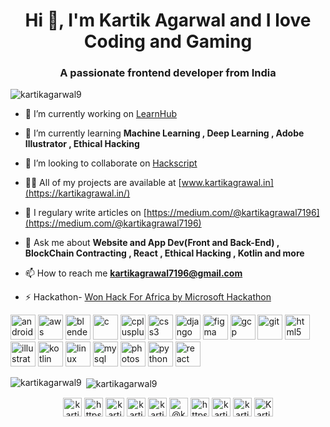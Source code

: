 <h1 align="center">Hi 👋, I'm Kartik Agarwal and I love Coding and Gaming</h1>
<h3 align="center">A passionate frontend developer from India</h3>

<p align="left"> <img src="https://komarev.com/ghpvc/?username=kartikagarwal9" alt="kartikagarwal9" /> </p>

- 🔭 I’m currently working on [LearnHub](http://mylearnhub.online)

- 🌱 I’m currently learning **Machine Learning , Deep Learning , Adobe Illustrator , Ethical Hacking**

- 👯 I’m looking to collaborate on [Hackscript](http://hackscript.tech)

- 👨‍💻 All of my projects are available at [www.kartikagrawal.in](https://kartikagrawal.in/)

- 📝 I regulary write articles on [https://medium.com/@kartikagrawal7196](https://medium.com/@kartikagrawal7196)

- 💬 Ask me about **Website and App Dev(Front and Back-End) , BlockChain Contracting , React , Ethical Hacking , Kotlin and more**

- 📫 How to reach me **kartikagrawal7196@gmail.com**

- ⚡ Hackathon- [Won Hack For Africa by Microsoft Hackathon](https://devpost.com/software/locust-build)

<p align="left"><img src="https://devicons.github.io/devicon/devicon.git/icons/android/android-original-wordmark.svg" alt="android" width="40" height="40"/> <img src="https://devicons.github.io/devicon/devicon.git/icons/amazonwebservices/amazonwebservices-original-wordmark.svg" alt="aws" width="40" height="40"/> <img src="https://download.blender.org/branding/community/blender_community_badge_white.svg" alt="blender" width="40" height="40"/> <img src="https://devicons.github.io/devicon/devicon.git/icons/c/c-original.svg" alt="c" width="40" height="40"/> <img src="https://devicons.github.io/devicon/devicon.git/icons/cplusplus/cplusplus-original.svg" alt="cplusplus" width="40" height="40"/> <img src="https://devicons.github.io/devicon/devicon.git/icons/css3/css3-original-wordmark.svg" alt="css3" width="40" height="40"/> <img src="https://devicons.github.io/devicon/devicon.git/icons/django/django-original.svg" alt="django" width="40" height="40"/> <img src="https://www.vectorlogo.zone/logos/figma/figma-icon.svg" alt="figma" width="40" height="40"/> <img src="https://www.vectorlogo.zone/logos/google_cloud/google_cloud-icon.svg" alt="gcp" width="40" height="40"/> <img src="https://www.vectorlogo.zone/logos/git-scm/git-scm-icon.svg" alt="git" width="40" height="40"/> <img src="https://devicons.github.io/devicon/devicon.git/icons/html5/html5-original-wordmark.svg" alt="html5" width="40" height="40"/> <img src="https://www.vectorlogo.zone/logos/adobe_illustrator/adobe_illustrator-icon.svg" alt="illustrator" width="40" height="40"/> <img src="https://www.vectorlogo.zone/logos/kotlinlang/kotlinlang-icon.svg" alt="kotlin" width="40" height="40"/> <img src="https://devicons.github.io/devicon/devicon.git/icons/linux/linux-original.svg" alt="linux" width="40" height="40"/> <img src="https://devicons.github.io/devicon/devicon.git/icons/mysql/mysql-original-wordmark.svg" alt="mysql" width="40" height="40"/> <img src="https://devicons.github.io/devicon/devicon.git/icons/photoshop/photoshop-plain.svg" alt="photoshop" width="40" height="40"/> <img src="https://devicons.github.io/devicon/devicon.git/icons/python/python-original.svg" alt="python" width="40" height="40"/> <img src="https://devicons.github.io/devicon/devicon.git/icons/react/react-original-wordmark.svg" alt="react" width="40" height="40"/></p>

<p><img align="left" src="https://github-readme-stats.vercel.app/api/top-langs/?username=kartikagarwal9&layout=compact" alt="kartikagarwal9" /></p>

<p>&nbsp;<img align="center" src="https://github-readme-stats.vercel.app/api?username=kartikagarwal9&show_icons=true" alt="kartikagarwal9" /></p>

<p align="center">
<a href="https://twitter.com/kartikagarwal07" target="blank"><img align="center" src="https://cdn.jsdelivr.net/npm/simple-icons@3.0.1/icons/twitter.svg" alt="kartikagarwal07" height="30" width="30" /></a>
<a href="https://www.linkedin.com/in/kartikagarwal99/" target="blank"><img align="center" src="https://cdn.jsdelivr.net/npm/simple-icons@3.0.1/icons/linkedin.svg" alt="https://www.linkedin.com/in/kartikagarwal99/" height="30" width="30" /></a>
<a href="https://stackoverflow.com/users/13894105/kartik-agarwal" target="blank"><img align="center" src="https://cdn.jsdelivr.net/npm/simple-icons@3.0.1/icons/stackoverflow.svg" alt="kartik-agarwal" height="30" width="30" /></a>
<a href="https://fb.com/kartikagarwal07" target="blank"><img align="center" src="https://cdn.jsdelivr.net/npm/simple-icons@3.0.1/icons/facebook.svg" alt="kartikagarwal07" height="30" width="30" /></a>
<a href="https://instagram.com/kartik_agarwal99" target="blank"><img align="center" src="https://cdn.jsdelivr.net/npm/simple-icons@3.0.1/icons/instagram.svg" alt="kartik_agarwal99" height="30" width="30" /></a>
<a href="https://medium.com/@kartikagrawal7196" target="blank"><img align="center" src="https://cdn.jsdelivr.net/npm/simple-icons@3.0.1/icons/medium.svg" alt="@kartikagrawal7196" height="30" width="30" /></a>
<a href="https://www.youtube.com/channel/UC9Jy8gOu8oFpPgjoazznQ6A" target="blank"><img align="center" src="https://cdn.jsdelivr.net/npm/simple-icons@3.0.1/icons/youtube.svg" alt="https://www.youtube.com/channel/UC9Jy8gOu8oFpPgjoazznQ6A" height="30" width="30" /></a>
<a href="https://www.codechef.com/users/kat199" target="blank"><img align="center" src="https://cdn.jsdelivr.net/npm/simple-icons@3.1.0/icons/codechef.svg" alt="kartik agarwal" height="30" width="30" /></a>
<a href="https://www.hackerrank.com/kartikagrawal711" target="blank"><img align="center" src="https://cdn.jsdelivr.net/npm/simple-icons@3.0.1/icons/hackerrank.svg" alt="kartikagrawal711" height="30" width="30" /></a>
<a href="https://dev.to/kartikagarwal9" target="blank"><img align="center" src="https://d2fltix0v2e0sb.cloudfront.net/dev-badge.svg" alt="Kartik Agarwal's DEV Profile" height="30" width="30">
</a>
</p>
